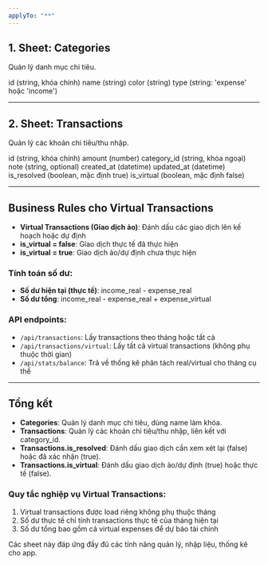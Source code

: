 ```yaml
---
applyTo: "**"
---
```


## 1. Sheet: Categories

Quản lý danh mục chi tiêu.

id (string, khóa chính)
name (string)
color (string)
type (string: 'expense' hoặc 'income')

---

## 2. Sheet: Transactions

Quản lý các khoản chi tiêu/thu nhập.

id (string, khóa chính)
amount (number)
category_id (string, khóa ngoại)
note (string, optional)
created_at (datetime)
updated_at (datetime)
is_resolved (boolean, mặc định true)
is_virtual (boolean, mặc định false)

---

## Business Rules cho Virtual Transactions

- **Virtual Transactions (Giao dịch ảo)**: Đánh dấu các giao dịch lên kế hoạch hoặc dự định
- **is_virtual = false**: Giao dịch thực tế đã thực hiện
- **is_virtual = true**: Giao dịch ảo/dự định chưa thực hiện

### Tính toán số dư:

- **Số dư hiện tại (thực tế)**: income_real - expense_real
- **Số dư tổng**: income_real - expense_real + expense_virtual

### API endpoints:

- `/api/transactions`: Lấy transactions theo tháng hoặc tất cả
- `/api/transactions/virtual`: Lấy tất cả virtual transactions (không phụ thuộc thời gian)
- `/api/stats/balance`: Trả về thống kê phân tách real/virtual cho tháng cụ thể

---

## Tổng kết

- **Categories**: Quản lý danh mục chi tiêu, dùng name làm khóa.
- **Transactions**: Quản lý các khoản chi tiêu/thu nhập, liên kết với category_id.
- **Transactions.is_resolved**: Đánh dấu giao dịch cần xem xét lại (false) hoặc đã xác nhận (true).
- **Transactions.is_virtual**: Đánh dấu giao dịch ảo/dự định (true) hoặc thực tế (false).

### Quy tắc nghiệp vụ Virtual Transactions:

1. Virtual transactions được load riêng không phụ thuộc tháng
2. Số dư thực tế chỉ tính transactions thực tế của tháng hiện tại
3. Số dư tổng bao gồm cả virtual expenses để dự báo tài chính

Các sheet này đáp ứng đầy đủ các tính năng quản lý, nhập liệu, thống kê cho app.
